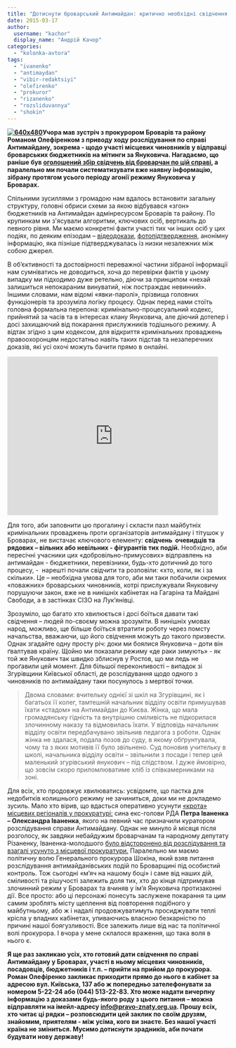 ```yaml
---
title: "Дотиснути броварський Антимайдан: критично необхідні свідчення людей!"
date: 2015-03-17
author: 
  username: "kachor"
  display_name: "Андрій Качор"
categories: 
  - "kolonka-avtora"
tags: 
  - "ivanenko"
  - "antimaydan"
  - "vibir-redaktsiyi"
  - "olefirenko"
  - "prokuror"
  - "rizanenko"
  - "rozsliduvannya"
  - "shokin"
---
```


**[![640x480](https://mpz.brovary.org/wp-content/uploads/2015/03/640x480.jpg)](https://mpz.brovary.org/wp-content/uploads/2015/03/640x480.jpg)Учора мав зустріч з прокурором Броварів та району Романом Олефіренком з приводу ходу розслідування по справі Антимайдану, зокрема - щодо участі місцевих чиновників у відправці броварських бюджетників на мітинги за Януковича. Нагадаємо, що раніше був [оголошений збір свідчень від броварчан по цій справі](https://mpz.brovary.org/polyuvannya-na-titushok-2015-brovarska-prokuratura-zbiraye-svidchennya-pro-antimaydanivtsiv/), а паралельно ми почали систематизувати вже наявну інформацію, зібрану протягом усього періоду агонії режиму Януковича у Броварах.**  

Спільними зусиллями з громадою нам вдалось встановити загальну структуру, головні обриси схеми за якою відбувався «згон» бюджетників на Антимайдан адмінресурсом Броварів та району. По крупинкам ми з'ясували алгоритми, ключових осіб, вертикаль до певного рівня. Ми маємо конкретні факти участі тих чи інших осіб у цих подіях, по деяким епізодам – [відеодокази](https://mpz.brovary.org/brovarski-byudzhetniki-virushayut-na-antimaydan-do-kiyeva-video/), [фотопідтвердження,](https://mpz.brovary.org/brovarchanam-vdalos-u-mirniy-sposib-vignati-titushok-z-miskradi-foto-video/) анонімну інформацію, яка пізніше підтверджувалась із низки незалежних між собою джерел.

В об’єктивності та достовірності переважної частини зібраної інформації нам сумніватись не доводиться, хоча до перевірки фактів у цьому випадку ми підходимо дуже ретельно, діючи за принципом «нехай залишиться непокараним винуватий, ніж постраждає невинний».  Іншими словами, нам відомі «явки-паролі», прізвища головних функціонерів та зрозуміла логіку процесу. Однак перед нами стоїть головна формальна перепона: кримінально-процесуальний кодекс, прийнятий за часів та в інтересах клану Януковича, але діючий дотепер і досі захищаючий від покарання прислужників тодішнього режиму. А відтак згідно з цим кодексом, для відкриття кримінальних проваджень правоохоронцям недостатньо навіть таких підстав та незаперечних доказів, які усі охочі можуть бачити прямо в онлайні.

<iframe src="https://www.youtube.com/embed/_lX2jxHqc8k" width="480" height="360" frameborder="0" allowfullscreen="allowfullscreen"></iframe>

Для того, аби заповнити цю прогалину і скласти пазл майбутніх кримінальних проваджень проти організаторів антимайдану і тітушок у Броварах, не вистачає ключового елементу: **свідчень  очевидців та рядових – вільних або невільних - фігурантів тих подій.** Необхідно, аби пересічні учасники цих «добровільно-примусових» відправлень на антимайдан - бюджетники, перевізники, будь-хто дотичний до того процесу, -  нарешті почали свідчити та розповіли: «хто, коли, як і за скільки». Це – необхідна умова для того, аби ми таки побачили окремих «поважних» броварських чиновників, котрі прислужували Януковичу порушуючи закон, вже не в нинішніх кабінетах на Гагаріна та Майдані Свободи, а в застінках СІЗО на Лук’янівці.

Зрозуміло, що багато хто хвилюється і досі боїться давати такі свідчення – людей по-своєму можна зрозуміти. В нинішніх умовах народ, можливо, ще більше боїться втратити роботу через помсту начальства, вважаючи, що його свідчення можуть до такого призвести. Однак згадайте одну просту річ: доки ми боялися Януковича – доти він ґвалтував країну. Щойно ми показали режиму «де раки зимують» - як той же Янукович так швидко зблиснув у Ростов, що ми ледь не проґавили цей момент. Для більшої переконливості – випадок зі Згурівщини Київської області, де розслідування щодо одного з чиновників по антимайдану таки посунулось з мертвої точки.

> Двома словами: вчительку однієї зі шкіл на Згурівщині, як і багатьох її колег, тамтешній начальник відділу освіти примушував їхати «стадом» на Антимайдан до Києва. Жінка, що мала громадянську гідність та внутрішню сміливість не підкорилася злочинному наказу та відмовилась їхати. У відповідь начальник відділу освіти передбачувано звільнив педагога з роботи. Однак жінка не здалася, подала позов до суду, в якому обґрунтувала, чому та з яких мотивів її було звільнено. Суд поновив учительку в школі, начальника відділу освіти – звільнили з посади і тепер цей маленький згурівський янукович – під слідством. І дуже ймовірно, що зовсім скоро приломлюватиме хліб із співкамерниками на зоні.

Для всіх, хто продовжує хвилюватись: усвідомте, що пастка для недобитків колишнього режиму не зачиниться, доки ми не докладемо зусиль. Мало хто вірив, що вдасться оперативно усунути [«крота» місцевих регіоналів у прокуратурі:](https://mpz.brovary.org/brovarskih-titushok-lovitime-sin-odioznogo-regionala/) сина екс-голови РДА **Петра Іваненка – Олександра Іваненка**, якого на певний час призначили куратором розслідування справи Антимайдану. Однак не минуло й місяця після розголосу, як завдяки небайдужим броварчанам та народному депутату Різаненку, Іваненка-молодшого [було відсторонено від розслідування та взагалі усунуто з місцевої прокуратури.](http://7b.org.ua/2015/02/24/ivanenko-u-brovarskij-prokuraturi-vzhe-ne-pratsyuye/) Паралельно ми маємо політичну волю Генерального прокурора Шокіна, який взяв питання розслідування антимайданівських подій по Броварщині під особистий контроль. Тож сьогодні «м’яч на нашому боці» і саме від наших дій, сміливості та рішучості залежить доля тих, хто до кінця підтримував злочинний режим у Броварах та вчиняв у ім’я Януковича протизаконні дії. Все просто: або ці персонажі понесуть заслужене покарання та цим самим зроблять місту щеплення від повторення подібного у майбутньому, або ж і надалі продовжуватимуть просиджувати теплі крісла у владних кабінетах, упиваючись власною безкарністю по причині нашої боягузливості. Все залежить лише від нас та політичної волі прокурора. І вчора у мене склалося враження, що така воля в нього є.

**Я ще раз закликаю усіх, хто готовий дати свідчення по справі Антимайдану у Броварах, участі в ньому місцевих чиновників, посадовців, бюджетників і т.п. – прийти на прийом до прокурора. Роман Олефіренко закликає приходити прямо до нього в кабінет за адресою вул. Київська, 137 або ж попередньо зателефонувати за номером 5-22-24 або (044) 513-22-83. Хто може надати вичерпну інформацію з доказами будь-якого роду з цього питання – можна відправляти на імейл-адресу info@pravo-znaty.org.ua. Прошу всіх, хто читає ці рядки – розповсюдити цей заклик по своїм друзям, знайомим, приятелям - між усіма, кого ви знаєте. Без нашої участі країна не зміниться. Мусимо дотиснути зрадників, аби почати будувати нову державу!**
